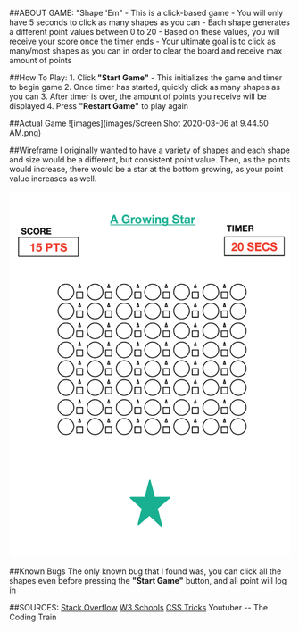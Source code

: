##ABOUT GAME: "Shape 'Em"
 	- This is a click-based game
 	- You will only have 5 seconds to click as many shapes as you can
 	- Each shape generates a different point values between 0 to 20 
 	- Based on these values, you will receive your score once the timer ends 
 	- Your ultimate goal is to click as many/most shapes as you can in order to clear the board and receive max amount of points 

 ##How To Play:
 	1. Click **"Start Game"**
 		- This initializes the game and timer to begin game
 	2. Once timer has started, quickly click as many shapes as you can
 	3. After timer is over, the amount of points you receive will be displayed 
 	4. Press **"Restart Game"** to play again 


##Actual Game
![images](images/Screen Shot 2020-03-06 at 9.44.50 AM.png)

##Wireframe
I originally wanted to have a variety of shapes and each shape and size would be a different, but consistent point value. Then, as the points would increase, there would be a star at the bottom growing, as your point value increases as well.

![images](images/IMG_0042.JPG)


##Known Bugs
The only known bug that I found was, you can click all the shapes even before pressing the **"Start Game"** button, and all point will log in 

##SOURCES:
[Stack Overflow](www.stackoverflow.com) 
[W3 Schools](www.w3schools.com) 
[CSS Tricks](www.css-tricks.com)
Youtuber -- The Coding Train 
















